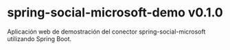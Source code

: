 # spring-social-microsoft-demo v0.1.0
Aplicación web de demostración del conector spring-social-microsoft utilizando Spring Boot.
